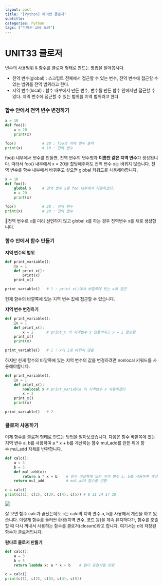 ```yaml
---
layout: post
title: "[Python] 파이썬 클로저"
subtitle:
categories: Python
tags: ["파이썬 코딩 도장"]
---
```

  
# UNIT33 클로저  
변수의 사용범위 & 함수를 클로저 형태로 만드는 방법을 알아봅시다.   
- 전역 변수(global) : 스크립트 전체에서 접근할 수 있는 변수, 전역 변수에 접근할 수 있는 범위를 전역 범위라고 한다.   
- 지역 변수(local) : 함수 내부에서 만든 변수, 변수를 만든 함수 안에서만 접근할 수 있다. 지역 변수에 접근할 수 있는 범위를 지역 범위라고 한다.   
  
### 함수 안에서 전역 변수 변경하기   
  
```python  
x = 10  
def foo():  
	x = 20  
	print(x)  
  
foo()            # 20 : foo의 지역 변수 출력  
print(x)         # 10 : 전역 변수  
```  
foo() 내부에서 변수를 만들면, 전역 변수의 변수명과 **이름만 같은 지역 변수**가 생성됩니다. 따라서 foo() 내부에서 x = 20을 할당해주어도 전역 변수 x는 바뀌지 않습니다. 전역 변수를 함수 내부에서 바꿔주고 싶으면 global 키워드를   사용해야합니다.  
  
```python  
x = 10  
def foo():  
	global x     # 전역 변수 x를 foo 내부에서 사용하겠다.   
	x = 20  
	print(x)  
  
foo()            # 20 : 전역 변수  
print(x)         # 20 : 전역 변수  
```  
  
전역 변수로 `x`를 미리 선언하지 않고 global x를 하는 경우 전역변수 x를 새로 생성합니다.   
  
### 함수 안에서 함수 만들기   
  
**지역 변수의 범위**  
```python  
def print_variable():  
    x = 1  
    def print_x():  
        print(x)  
    print_x()  
   
print_variable()   # 1 : print_x()에서 바깥쪽에 있는 x에 접근  
```  
현재 함수의 바깥쪽에 있는 지역 변수 값에 접근할 수 있습니다.   
  
**지역 변수 변경하기**  
```python  
def print_variable():  
    x = 1  
    def print_x():  
	    x = 2      # print_x 의 지역변수 x 만들어지고 x = 2 할당됨  
    print_x()  
    print(x)  
   
print_variable()   # 1 : x가 2로 바뀌지 않음  
```  
  
하지만 현재 함수의 바깥쪽에 있는 지역 변수의 값을 변경하려면 nonlocal 키워드를 사용해야합니다.   
```python  
def print_variable():  
    x = 1  
    def print_x():  
	    nonlocal x # print_variable 의 지역변수 x 사용하겠다  
	    x = 2       
    print_x()  
    print(x)  
   
print_variable()   # 2  
```  
  
### 클로저 사용하기   
이제 함수를 클로저 형태로 만드는 방법을 알아보겠습니다. 다음은 함수 바깥쪽에 있는 지역 변수 a, b를 사용하여 a * x + b를 계산하는 함수 mul_add를 만든 뒤에 함수 mul_add 자체를 반환합니다.  
  
```python  
def calc():  
    a = 3  
    b = 5  
    def mul_add(x):  
        return a * x + b    # 함수 바깥쪽에 있는 지역 변수 a, b를 사용하여 계산  
    return mul_add          # mul_add 함수를 반환  
   
c = calc()  
print(c(1), c(2), c(3), c(4), c(5)) # 8 11 14 17 20  
```  
![](https://dojang.io/pluginfile.php/13868/mod_page/content/3/033004.png)  
  
잘 보면 함수 calc가 끝났는데도 c는 calc의 지역 변수 a, b를 사용해서 계산을 하고 있습니다. 이렇게 함수를 둘러싼 환경(지역 변수, 코드 등)을 계속 유지하다가, 함수를 호출할 때 다시 꺼내서 사용하는 함수를 클로저(closure)라고 합니다.   여기서는 c에 저장된 함수가 클로저입니다.  
  
**람다로 클로저 만들기**  
```python  
def calc():  
    a = 3  
    b = 5  
    return lambda x: a * x + b    # 람다 표현식을 반환  
   
c = calc()  
print(c(1), c(2), c(3), c(4), c(5))  
```  